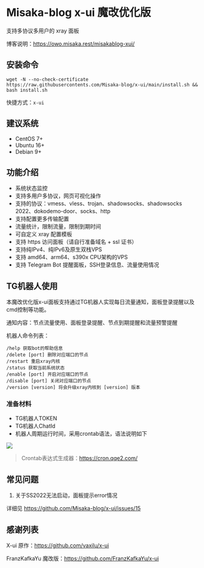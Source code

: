 # Misaka-blog x-ui 魔改优化版

支持多协议多用户的 xray 面板

博客说明：https://owo.misaka.rest/misakablog-xui/

## 安装命令

```shell
wget -N --no-check-certificate https://raw.githubusercontents.com/Misaka-blog/x-ui/main/install.sh && bash install.sh
```

快捷方式：`x-ui`

## 建议系统

* CentOS 7+
* Ubuntu 16+
* Debian 9+

## 功能介绍

* 系统状态监控
* 支持多用户多协议，网页可视化操作
* 支持的协议：vmess、vless、trojan、shadowsocks、shadowsocks 2022、dokodemo-door、socks、http
* 支持配置更多传输配置
* 流量统计，限制流量，限制到期时间
* 可自定义 xray 配置模板
* 支持 https 访问面板（请自行准备域名 + ssl 证书）
* 支持纯IPv4、纯IPv6及原生双栈VPS
* 支持 amd64、arm64、s390x CPU架构的VPS
* 支持 Telegram Bot 提醒面板，SSH登录信息、流量使用情况

## TG机器人使用

本魔改优化版x-ui面板支持通过TG机器人实现每日流量通知，面板登录提醒以及cmd控制等功能。

通知内容：节点流量使用、面板登录提醒、节点到期提醒和流量预警提醒

机器人命令列表：

```
/help 获取bot的帮助信息
/delete [port] 删除对应端口的节点
/restart 重启xray内核
/status 获取当前系统状态
/enable [port] 开启对应端口的节点
/disable [port] 关闭对应端口的节点
/version [version] 将会升级xray内核到 [version] 版本
```

### 准备材料

* TG机器人TOKEN
* TG机器人ChatId
* 机器人周期运行时间，采用crontab语法，语法说明如下

![](https://gcore.jsdelivr.net/gh/Misaka-blog/tuchuang@master/20220420235233.png)

> Crontab表达式生成器：https://cron.qqe2.com/

## 常见问题

1. 关于SS2022无法启动，面板提示error情况

详细见 https://github.com/Misaka-blog/x-ui/issues/15

## 感谢列表

X-ui 原作：https://github.com/vaxilu/x-ui

FranzKafkaYu 魔改版：https://github.com/FranzKafkaYu/x-ui
